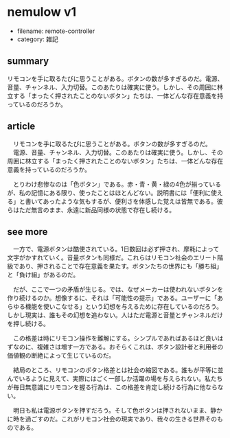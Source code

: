 # nemulow v1

* filename: remote-controller
* category: 雑記

## summary

リモコンを手に取るたびに思うことがある。ボタンの数が多すぎるのだ。電源、音量、チャンネル、入力切替。このあたりは確実に使う。しかし、その周囲に林立する「まったく押されたことのないボタン」たちは、一体どんな存在意義を持っているのだろうか。

## article

　リモコンを手に取るたびに思うことがある。ボタンの数が多すぎるのだ。
　電源、音量、チャンネル、入力切替。このあたりは確実に使う。しかし、その周囲に林立する「まったく押されたことのないボタン」たちは、一体どんな存在意義を持っているのだろうか。

　とりわけ悲惨なのは「色ボタン」である。赤・青・黄・緑の4色が揃っているが、私の記憶にある限り、使ったことはほとんどない。説明書には「便利に使える」と書いてあったような気もするが、便利さを体感した覚えは皆無である。彼らはただ無言のまま、永遠に新品同様の状態で存在し続ける。

## see more

　一方で、電源ボタンは酷使されている。1日数回は必ず押され、摩耗によって文字がかすれていく。音量ボタンも同様だ。これらはリモコン社会のエリート階級であり、押されることで存在意義を果たす。ボタンたちの世界にも「勝ち組」と「負け組」があるのだ。

　だが、ここで一つの矛盾が生じる。では、なぜメーカーは使われないボタンを作り続けるのか。想像するに、それは「可能性の提示」である。ユーザーに「あらゆる機能を使いこなせる」という幻想を与えるために存在しているのだろう。しかし現実は、誰もその幻想を追わない。人はただ電源と音量とチャンネルだけを押し続ける。

　この格差は時にリモコン操作を難解にする。シンプルであればあるほど良いはずなのに、複雑さは増す一方である。おそらくこれは、ボタン設計者と利用者の価値観の断絶によって生じているのだ。

　結局のところ、リモコンのボタン格差とは社会の縮図である。誰もが平等に並んでいるように見えて、実際にはごく一部しか活躍の場を与えられない。私たちが毎日無意識にリモコンを握る行為は、この格差を肯定し続ける行為に他ならない。

　明日も私は電源ボタンを押すだろう。そして色ボタンは押されないまま、静かに時を過ごすのだ。これがリモコン社会の現実であり、我々の生きる世界そのものである。
